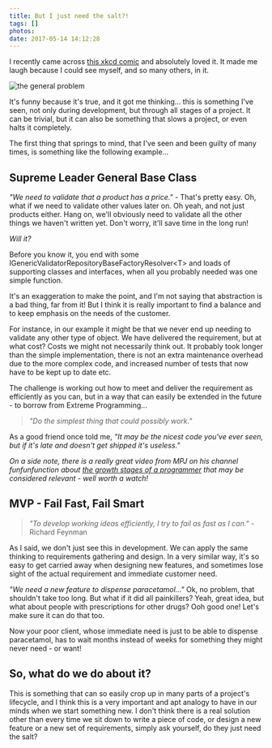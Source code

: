 ```yaml
---
title: But I just need the salt?!
tags: []
photos: 
date: 2017-05-14 14:12:28
---
```



I recently came across [this xkcd comic](https://xkcd.com/974/) and absolutely loved it. It made me laugh because I could see myself, and so many others, in it.

![the general problem](/blog/images/just-the-salt/the-general-problem.png)

It's funny because it's true, and it got me thinking… this is something I've seen, not only during development, but through all stages of a project. It can be trivial, but it can also be something that slows a project, or even halts it completely.

The first thing that springs to mind, that I've seen and been guilty of many times, is something like the following example...

## Supreme Leader General Base Class

*"We need to validate that a product has a price."* - That's pretty easy. Oh, what if we need to validate other values later on. Oh yeah, and not just products either. Hang on, we'll obviously need to validate all the other things we haven't written yet. Don't worry, it'll save time in the long run!

*Will it?*

Before you know it, you end with some IGenericValidatorRepositoryBaseFactoryResolver&lt;T> and loads of supporting classes and interfaces, when all you probably needed was one simple function. 

It's an exaggeration to make the point, and I'm not saying that abstraction is a bad thing, far from it! But I think it is really important to find a balance and to keep emphasis on the needs of the customer. 

For instance, in our example it might be that we never end up needing to validate any other type of object. We have delivered the requirement, but at what cost? Costs we might not necessarily think out. It probably took longer than the simple implementation, there is not an extra maintenance overhead due to the more complex code, and increased number of tests that now have to be kept up to date etc.

The challenge is working out how to meet and deliver the requirement as efficiently as you can, but in a way that can easily be extended in the future - to borrow from Extreme Programming... 

> *"Do the simplest thing that could possibly work."*

As a good friend once told me, *"It may be the nicest code you've ever seen, but if it's late and doesn't get shipped it's useless."*

*On a side note, there is a really great video from MPJ on his channel *funfunfunction* about [the growth stages of a programmer](https://www.youtube.com/watch?v=2qYll837a_0&t=5s) that may be considered relevant - well worth a watch!*


## MVP - Fail Fast, Fail Smart
> *"To develop working ideas efficiently, I try to fail as fast as I can."* - Richard Feynman

As I said, we don't just see this in development. We can apply the same thinking to requirements gathering and design. In a very similar way, it's so easy to get carried away when designing new features, and sometimes lose sight of the actual requirement and immediate customer need.

*"We need a new feature to dispense paracetamol..."* Ok, no problem, that shouldn't take too long. But what if it did all painkillers? Yeah, great idea, but what about people with prescriptions for other drugs? Ooh good one! Let's make sure it can do that too.

Now your poor client, whose immediate need is just to be able to dispense paracetamol, has to wait months instead of weeks for something they might never need - or want!


## So, what do we do about it?
This is something that can so easily crop up in many parts of a project's lifecycle, and I think this is a very important and apt analogy to have in our minds when we start something new. I don't think there is a real solution other than every time we sit down to write a piece of code, or design a new feature or a new set of requirements, simply ask yourself, do they just need the salt?
